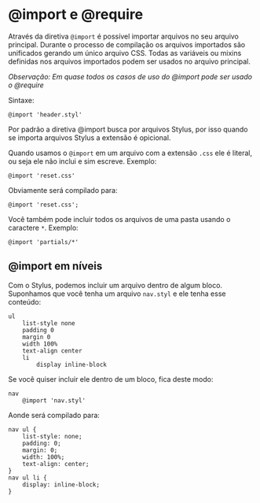 # @import e @require

Através da diretiva `@import` é possível importar arquivos no seu arquivo principal. Durante o processo de compilação os arquivos importados são unificados gerando um único arquivo CSS. Todas as variáveis ou mixins definidas nos arquivos importados podem ser usados no arquivo principal.

*Observação: Em quase todos os casos de uso do @import pode ser usado o @require*

Sintaxe:

```
@import 'header.styl'
```

Por padrão a diretiva @import busca por arquivos Stylus, por isso quando se importa arquivos Stylus a extensão é opicional.

Quando usamos o `@import` em um arquivo com a extensão `.css` ele é literal, ou seja ele não inclui e sim escreve. Exemplo:

```
@import 'reset.css'
```

Obviamente será compilado para:

```
@import 'reset.css';
```

Você também pode incluir todos os arquivos de uma pasta usando o caractere `*`. Exemplo:

```
@import 'partials/*'
```

## @import em níveis

Com o Stylus, podemos incluir um arquivo dentro de algum bloco. Suponhamos que você tenha um arquivo `nav.styl` e ele tenha esse conteúdo:

```
ul
	list-style none
	padding 0
	margin 0
	width 100%
	text-align center
	li
		display inline-block
```

Se você quiser incluir ele dentro de um bloco, fica deste modo:

```
nav
	@import 'nav.styl'
```

Aonde será compilado para:

```
nav ul {
	list-style: none;
	padding: 0;
	margin: 0;
	width: 100%;
	text-align: center;
}
nav ul li {
	display: inline-block;
}
```